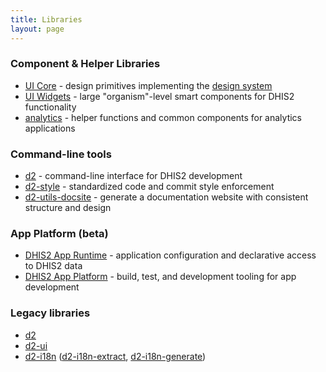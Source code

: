```yaml
---
title: Libraries
layout: page
---
```


<article>
    <h3>Component & Helper Libraries</h3>
    <ul>
        <li><a href="https://ui-core.dhis2.nu">UI Core</a> - design primitives implementing the <a href="https://github.com/dhis2/design-system">design system</a></li>
        <li><a href="https://ui-widgets.dhis2.nu">UI Widgets</a> - large "organism"-level smart components for DHIS2 functionality</li>
        <li><a href="https://github.com/dhis2/analytics">analytics</a> - helper functions and common components for analytics applications</li>
    </ul>
    <h3>Command-line tools</h3>
    <ul>
        <li><a href="https://github.com/dhis2/cli">d2</a> - command-line interface for DHIS2 development</li>
        <li><a href="https://github.com/dhis2/cli-style">d2-style</a> - standardized code and commit style enforcement</li>
        <li><a href="https://cli-utils-docsite.dhis2.org">d2-utils-docsite</a> - generate a documentation website with consistent structure and design</li>
    </ul>
    <h3>App Platform (beta)</h3>
    <ul>
        <li><a href="https://runtime.dhis2.nu">DHIS2 App Runtime</a> - application configuration and declarative access to DHIS2 data</li>
        <li><a href="https://platform.dhis2.nu">DHIS2 App Platform</a> - build, test, and development tooling for app development</li>
    </ul>
    <h3>Legacy libraries</h3>
    <ul>
        <li><a href="https://github.com/dhis2/d2">d2</a></li>
        <li><a href="https://github.com/dhis2/d2-ui">d2-ui</a></li>
        <li><a href="https://github.com/dhis2/d2-i18n">d2-i18n</a> (<a href="https://github.com/dhis2/d2-i18n-extract">d2-i18n-extract</a>, <a href="https://github.com/dhis2/d2-i18n-generate">d2-i18n-generate</a>)</li>
    </ul>

</article>
